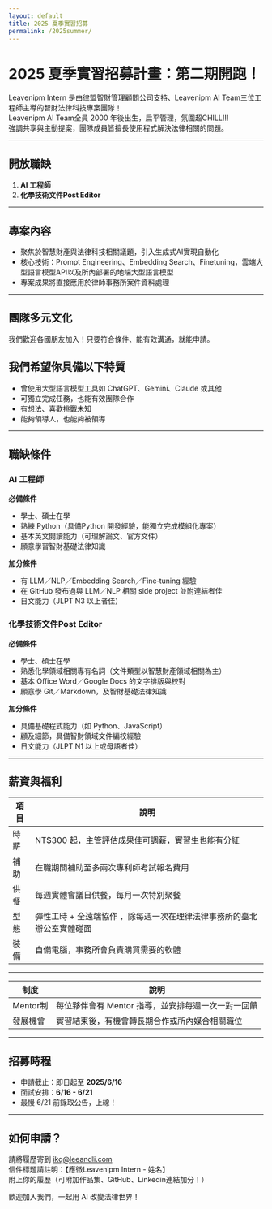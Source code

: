 ```yaml
---
layout: default
title: 2025 夏季實習招募
permalink: /2025summer/
---
```


# 2025 夏季實習招募計畫：第二期開跑！

Leavenipm Intern 是由律盟智財管理顧問公司支持、Leavenipm AI Team三位工程師主導的智財法律科技專案團隊！  
Leavenipm AI Team全員 2000 年後出生，扁平管理，氛圍超CHILL!!!  
強調共享與主動提案，團隊成員皆擅長使用程式解決法律相關的問題。

---

## 開放職缺

1. **AI 工程師**
2. **化學技術文件Post Editor**

---

## 專案內容

- 聚焦於智慧財產與法律科技相關議題，引入生成式AI實現自動化
- 核心技術：Prompt Engineering、Embedding Search、Finetuning，雲端大型語言模型API以及所內部署的地端大型語言模型
- 專案成果將直接應用於律師事務所案件資料處理

---

## 團隊多元文化

我們歡迎各國朋友加入！只要符合條件、能有效溝通，就能申請。

##  我們希望你具備以下特質

- 曾使用大型語言模型工具如 ChatGPT、Gemini、Claude 或其他
- 可獨立完成任務，也能有效團隊合作
- 有想法、喜歡挑戰未知
- 能夠領導人，也能夠被領導

---

## 職缺條件

### AI 工程師
**必備條件**
- 學士、碩士在學
- 熟練 Python（具備Python 開發經驗，能獨立完成模組化專案）
- 基本英文閱讀能力（可理解論文、官方文件）
- 願意學習智財基礎法律知識

**加分條件**
- 有 LLM／NLP／Embedding Search／Fine‑tuning 經驗
- 在 GitHub 發布過與 LLM／NLP 相關 side project 並附連結者佳
- 日文能力（JLPT N3 以上者佳）

### 化學技術文件Post Editor
**必備條件**
- 學士、碩士在學
- 熟悉化學領域相關專有名詞（文件類型以智慧財產領域相關為主）
- 基本 Office Word／Google Docs 的文字排版與校對
- 願意學 Git／Markdown，及智財基礎法律知識

**加分條件**
- 具備基礎程式能力（如 Python、JavaScript）
- 顧及細節，具備智財領域文件編校經驗
- 日文能力（JLPT N1 以上或母語者佳）

---

## 薪資與福利

| 項目 | 說明 |
|------|------|
|  時薪 | NT$300 起，主管評估成果佳可調薪，實習生也能有分紅 |
|  補助 | 在職期間補助至多兩次專利師考試報名費用 |
|  供餐 | 每週實體會議日供餐，每月一次特別聚餐 |
|  型態 | 彈性工時 + 全遠端協作 ，除每週一次在理律法律事務所的臺北辦公室實體碰面 |
|  裝備 | 自備電腦，事務所會負責購買需要的軟體 |

---


| 制度 | 說明 |
|------|------|
| Mentor制 | 每位夥伴會有 Mentor 指導，並安排每週一次一對一回饋 |
| 發展機會 | 實習結束後，有機會轉長期合作或所內媒合相關職位 |

---

##  招募時程

- 申請截止：即日起至 **2025/6/16**
- 面試安排：**6/16 - 6/21**
- 最慢 6/21 前錄取公告，上線！

---

## 如何申請？

請將履歷寄到 [ikq@leeandli.com](mailto:ikq@leeandli.com)  
信件標題請註明：【應徵Leavenipm Intern - 姓名】  
附上你的履歷（可附加作品集、GitHub、Linkedin連結加分！）

歡迎加入我們，一起用 AI 改變法律世界！
